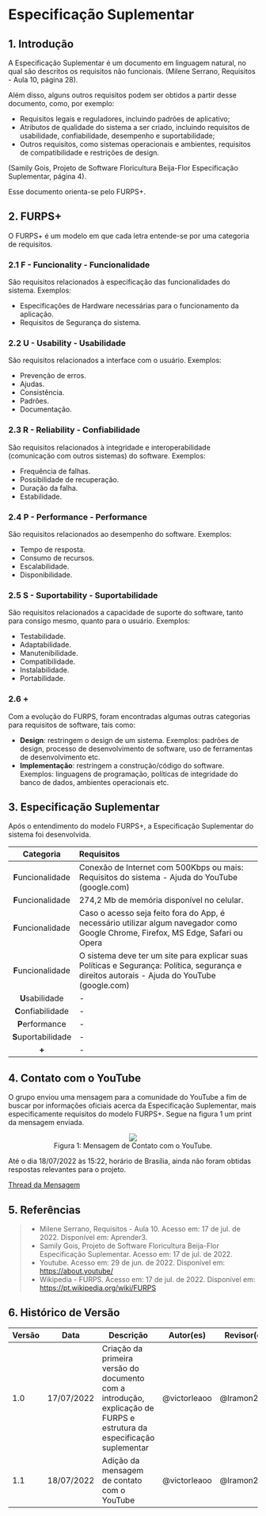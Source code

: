 # Especificação Suplementar

## 1. Introdução
A Especificação Suplementar é um documento em linguagem natural, no qual são descritos os requisitos não funcionais. (Milene Serrano, Requisitos - Aula 10, página 28). 

Além disso, alguns outros requisitos podem ser obtidos a partir desse documento, como, por exemplo:

- Requisitos legais e reguladores, incluindo padrões de aplicativo;
- Atributos de qualidade do sistema a ser criado, incluindo requisitos de usabilidade, 
confiabilidade, desempenho e suportabilidade;
- Outros requisitos, como sistemas operacionais e ambientes, requisitos de 
compatibilidade e restrições de design.

(Samily Gois, Projeto de Software Floricultura Beija-Flor Especificação Suplementar, página 4).

Esse documento orienta-se pelo FURPS+.

## 2. FURPS+
O FURPS+ é um modelo em que cada letra entende-se por uma categoria de requisitos.

### 2.1 F - Funcionality - Funcionalidade
São requisitos relacionados à especificação das funcionalidades do sistema. Exemplos:

- Especificações de Hardware necessárias para o funcionamento da aplicação.
- Requisitos de Segurança do sistema.

### 2.2 U - Usability - Usabilidade
São requisitos relacionados a interface com o usuário. Exemplos:

- Prevenção de erros.
- Ajudas.
- Consistência.
- Padrões.
- Documentação.

### 2.3 R - Reliability - Confiabilidade
São requisitos relacionados à integridade e interoperabilidade (comunicação com outros sistemas) do software. Exemplos:

- Frequência de falhas.
- Possibilidade de recuperação.
- Duração da falha.
- Estabilidade.

### 2.4 P - Performance - Performance
São requisitos relacionados ao desempenho do software. Exemplos:

- Tempo de resposta.
- Consumo de recursos.
- Escalabilidade.
- Disponibilidade.

### 2.5 S - Suportability - Suportabilidade
São requisitos relacionados a capacidade de suporte do software, tanto para consigo mesmo, quanto para o usuário. Exemplos:

- Testabilidade.
- Adaptabilidade.
- Manutenibilidade.
- Compatibilidade.
- Instalabilidade.
- Portabilidade.

### 2.6 +
Com a evolução do FURPS, foram encontradas algumas outras categorias para requisitos de software, tais como:

- **Design**: restringem o design de um sistema. Exemplos: padrões de design, processo de desenvolvimento de software, uso de ferramentas de desenvolvimento etc.
- **Implementação**: restringem a construção/código do software. Exemplos: linguagens de programação, políticas de integridade do banco de dados, ambientes operacionais etc.

## 3. Especificação Suplementar
Após o entendimento do modelo FURPS+, a Especificação Suplementar do sistema foi desenvolvida.

| Categoria           | Requisitos |
| :-----------------: | :--------- |
| **F**uncionalidade  | Conexão de Internet com 500Kbps ou mais: Requisitos do sistema - Ajuda do YouTube (google.com)</br> |
| **F**uncionalidade  | 274,2 Mb de memória disponível no celular.</br> |
| **F**uncionalidade  | Caso o acesso seja feito fora do App, é necessário utilizar algum navegador como Google Chrome, Firefox, MS Edge, Safari ou Opera </br> |
| **F**uncionalidade  | O sistema deve ter um site para explicar suas Políticas e Segurança: Política, segurança e direitos autorais - Ajuda do YouTube (google.com) </br> |
| **U**sabilidade     | - |
| **C**onfiabilidade  | - |
| **P**erformance     | - |
| **S**uportabilidade | - | 
| **+**               | - |

## 4. Contato com o YouTube
O grupo enviou uma mensagem para a comunidade do YouTube a fim de buscar por informações oficiais acerca da Especificação Suplementar, mais especificamente requisitos do modelo FURPS+. Segue na figura 1 um print da mensagem enviada.

<center>

<img src="https://user-images.githubusercontent.com/33530818/179577308-cec8ab76-2d9d-4ef6-8916-189383661021.png"/>

<figcaption>Figura 1: Mensagem de Contato com o YouTube.</figcaption>

</center>

Até o dia 18/07/2022 às 15:22, horário de Brasília, ainda não foram obtidas respostas relevantes para o projeto.

[Thread da Mensagem](https://support.google.com/youtube/thread/171629913?hl=pt-BR)

## 5. Referências

> - Milene Serrano, Requisitos - Aula 10. Acesso em: 17 de jul. de 2022. Disponível em: Aprender3.
> - Samily Gois, Projeto de Software Floricultura Beija-Flor Especificação Suplementar. Acesso em: 17 de jul. de 2022.
> - Youtube. Acesso em: 29 de jun. de 2022. Disponível em: https://about.youtube/
> - Wikipedia - FURPS. Acesso em: 17 de jul. de 2022. Disponível em: https://pt.wikipedia.org/wiki/FURPS

## 6. Histórico de Versão
| Versão | Data | Descrição | Autor(es) | Revisor(es) |
| ------ | ---- | --------- | --------- | ----------- |
| 1.0    | 17/07/2022 | Criação da primeira versão do documento com a introdução, explicação de FURPS e estrutura da especificação suplementar | @victorleaoo | @lramon2001 |
| 1.1    | 18/07/2022 | Adição da mensagem de contato com o YouTube | @victorleaoo | @lramon2001 |
